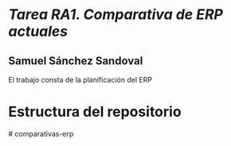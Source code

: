 *<h1>Tarea RA1. Comparativa de ERP actuales</h1>*
<h2>Samuel Sánchez Sandoval</h2>
<t>El trabajo consta de la planificación del ERP</t>
<h1>Estructura del repositorio</h1>
# comparativas-erp
